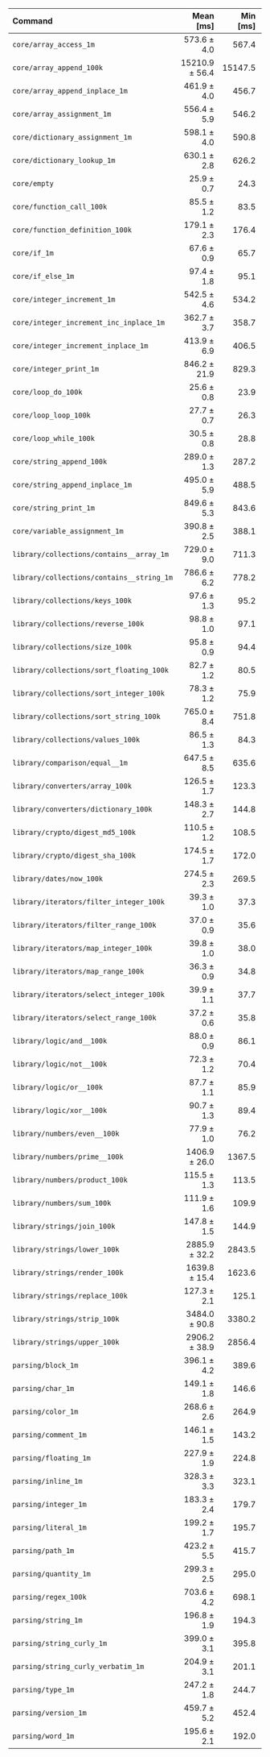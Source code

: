 | Command | Mean [ms] | Min [ms] | Max [ms] |
|:---|---:|---:|---:|
| `core/array_access_1m` | 573.6 ± 4.0 | 567.4 | 582.4 | 22.39 ± 0.76 |
| `core/array_append_100k` | 15210.9 ± 56.4 | 15147.5 | 15322.8 | 593.69 ± 19.76 |
| `core/array_append_inplace_1m` | 461.9 ± 4.0 | 456.7 | 467.2 | 18.03 ± 0.62 |
| `core/array_assignment_1m` | 556.4 ± 5.9 | 546.2 | 566.3 | 21.72 ± 0.75 |
| `core/dictionary_assignment_1m` | 598.1 ± 4.0 | 590.8 | 604.5 | 23.34 ± 0.79 |
| `core/dictionary_lookup_1m` | 630.1 ± 2.8 | 626.2 | 633.9 | 24.59 ± 0.82 |
| `core/empty` | 25.9 ± 0.7 | 24.3 | 27.7 | 1.01 ± 0.04 |
| `core/function_call_100k` | 85.5 ± 1.2 | 83.5 | 90.2 | 3.34 ± 0.12 |
| `core/function_definition_100k` | 179.1 ± 2.3 | 176.4 | 184.2 | 6.99 ± 0.25 |
| `core/if_1m` | 67.6 ± 0.9 | 65.7 | 70.1 | 2.64 ± 0.09 |
| `core/if_else_1m` | 97.4 ± 1.8 | 95.1 | 102.2 | 3.80 ± 0.14 |
| `core/integer_increment_1m` | 542.5 ± 4.6 | 534.2 | 548.7 | 21.17 ± 0.72 |
| `core/integer_increment_inc_inplace_1m` | 362.7 ± 3.7 | 358.7 | 369.2 | 14.16 ± 0.49 |
| `core/integer_increment_inplace_1m` | 413.9 ± 6.9 | 406.5 | 426.5 | 16.16 ± 0.60 |
| `core/integer_print_1m` | 846.2 ± 21.9 | 829.3 | 906.5 | 33.03 ± 1.39 |
| `core/loop_do_100k` | 25.6 ± 0.8 | 23.9 | 29.2 |
| `core/loop_loop_100k` | 27.7 ± 0.7 | 26.3 | 29.8 | 1.08 ± 0.04 |
| `core/loop_while_100k` | 30.5 ± 0.8 | 28.8 | 32.6 | 1.19 ± 0.05 |
| `core/string_append_100k` | 289.0 ± 1.3 | 287.2 | 291.6 | 11.28 ± 0.38 |
| `core/string_append_inplace_1m` | 495.0 ± 5.9 | 488.5 | 506.2 | 19.32 ± 0.68 |
| `core/string_print_1m` | 849.6 ± 5.3 | 843.6 | 861.9 | 33.16 ± 1.12 |
| `core/variable_assignment_1m` | 390.8 ± 2.5 | 388.1 | 395.6 | 15.25 ± 0.51 |
| `library/collections/contains__array_1m` | 729.0 ± 9.0 | 711.3 | 742.3 | 28.45 ± 1.01 |
| `library/collections/contains__string_1m` | 786.6 ± 6.2 | 778.2 | 795.5 | 30.70 ± 1.04 |
| `library/collections/keys_100k` | 97.6 ± 1.3 | 95.2 | 100.0 | 3.81 ± 0.14 |
| `library/collections/reverse_100k` | 98.8 ± 1.0 | 97.1 | 101.2 | 3.86 ± 0.13 |
| `library/collections/size_100k` | 95.8 ± 0.9 | 94.4 | 98.0 | 3.74 ± 0.13 |
| `library/collections/sort_floating_100k` | 82.7 ± 1.2 | 80.5 | 85.1 | 3.23 ± 0.12 |
| `library/collections/sort_integer_100k` | 78.3 ± 1.2 | 75.9 | 81.7 | 3.06 ± 0.11 |
| `library/collections/sort_string_100k` | 765.0 ± 8.4 | 751.8 | 779.8 | 29.86 ± 1.04 |
| `library/collections/values_100k` | 86.5 ± 1.3 | 84.3 | 90.2 | 3.38 ± 0.12 |
| `library/comparison/equal__1m` | 647.5 ± 8.5 | 635.6 | 661.2 | 25.27 ± 0.90 |
| `library/converters/array_100k` | 126.5 ± 1.7 | 123.3 | 129.8 | 4.94 ± 0.18 |
| `library/converters/dictionary_100k` | 148.3 ± 2.7 | 144.8 | 155.9 | 5.79 ± 0.22 |
| `library/crypto/digest_md5_100k` | 110.5 ± 1.2 | 108.5 | 113.1 | 4.31 ± 0.15 |
| `library/crypto/digest_sha_100k` | 174.5 ± 1.7 | 172.0 | 178.0 | 6.81 ± 0.23 |
| `library/dates/now_100k` | 274.5 ± 2.3 | 269.5 | 277.4 | 10.71 ± 0.37 |
| `library/iterators/filter_integer_100k` | 39.3 ± 1.0 | 37.3 | 43.5 | 1.53 ± 0.06 |
| `library/iterators/filter_range_100k` | 37.0 ± 0.9 | 35.6 | 40.4 | 1.44 ± 0.06 |
| `library/iterators/map_integer_100k` | 39.8 ± 1.0 | 38.0 | 43.6 | 1.55 ± 0.06 |
| `library/iterators/map_range_100k` | 36.3 ± 0.9 | 34.8 | 38.7 | 1.42 ± 0.06 |
| `library/iterators/select_integer_100k` | 39.9 ± 1.1 | 37.7 | 44.2 | 1.56 ± 0.07 |
| `library/iterators/select_range_100k` | 37.2 ± 0.6 | 35.8 | 38.5 | 1.45 ± 0.05 |
| `library/logic/and__100k` | 88.0 ± 0.9 | 86.1 | 91.0 | 3.44 ± 0.12 |
| `library/logic/not__100k` | 72.3 ± 1.2 | 70.4 | 76.4 | 2.82 ± 0.10 |
| `library/logic/or__100k` | 87.7 ± 1.1 | 85.9 | 90.5 | 3.42 ± 0.12 |
| `library/logic/xor__100k` | 90.7 ± 1.3 | 89.4 | 94.2 | 3.54 ± 0.13 |
| `library/numbers/even__100k` | 77.9 ± 1.0 | 76.2 | 80.8 | 3.04 ± 0.11 |
| `library/numbers/prime__100k` | 1406.9 ± 26.0 | 1367.5 | 1441.9 | 54.91 ± 2.08 |
| `library/numbers/product_100k` | 115.5 ± 1.3 | 113.5 | 119.6 | 4.51 ± 0.16 |
| `library/numbers/sum_100k` | 111.9 ± 1.6 | 109.9 | 115.9 | 4.37 ± 0.16 |
| `library/strings/join_100k` | 147.8 ± 1.5 | 144.9 | 151.7 | 5.77 ± 0.20 |
| `library/strings/lower_100k` | 2885.9 ± 32.2 | 2843.5 | 2937.3 | 112.64 ± 3.93 |
| `library/strings/render_100k` | 1639.8 ± 15.4 | 1623.6 | 1677.4 | 64.00 ± 2.20 |
| `library/strings/replace_100k` | 127.3 ± 2.1 | 125.1 | 132.1 | 4.97 ± 0.18 |
| `library/strings/strip_100k` | 3484.0 ± 90.8 | 3380.2 | 3604.8 | 135.98 ± 5.73 |
| `library/strings/upper_100k` | 2906.2 ± 38.9 | 2856.4 | 2978.8 | 113.43 ± 4.05 |
| `parsing/block_1m` | 396.1 ± 4.2 | 389.6 | 403.9 | 15.46 ± 0.54 |
| `parsing/char_1m` | 149.1 ± 1.8 | 146.6 | 153.6 | 5.82 ± 0.21 |
| `parsing/color_1m` | 268.6 ± 2.6 | 264.9 | 273.8 | 10.49 ± 0.36 |
| `parsing/comment_1m` | 146.1 ± 1.5 | 143.2 | 148.7 | 5.70 ± 0.20 |
| `parsing/floating_1m` | 227.9 ± 1.9 | 224.8 | 230.8 | 8.90 ± 0.30 |
| `parsing/inline_1m` | 328.3 ± 3.3 | 323.1 | 334.4 | 12.81 ± 0.44 |
| `parsing/integer_1m` | 183.3 ± 2.4 | 179.7 | 187.6 | 7.15 ± 0.26 |
| `parsing/literal_1m` | 199.2 ± 1.7 | 195.7 | 202.1 | 7.78 ± 0.27 |
| `parsing/path_1m` | 423.2 ± 5.5 | 415.7 | 431.7 | 16.52 ± 0.59 |
| `parsing/quantity_1m` | 299.3 ± 2.5 | 295.0 | 302.9 | 11.68 ± 0.40 |
| `parsing/regex_100k` | 703.6 ± 4.2 | 698.1 | 710.6 | 27.46 ± 0.92 |
| `parsing/string_1m` | 196.8 ± 1.9 | 194.3 | 200.6 | 7.68 ± 0.26 |
| `parsing/string_curly_1m` | 399.0 ± 3.1 | 395.8 | 406.2 | 15.58 ± 0.53 |
| `parsing/string_curly_verbatim_1m` | 204.9 ± 3.1 | 201.1 | 214.5 | 8.00 ± 0.29 |
| `parsing/type_1m` | 247.2 ± 1.8 | 244.7 | 250.3 | 9.65 ± 0.33 |
| `parsing/version_1m` | 459.7 ± 5.2 | 452.4 | 470.7 | 17.94 ± 0.63 |
| `parsing/word_1m` | 195.6 ± 2.1 | 192.0 | 199.1 | 7.63 ± 0.27 |
